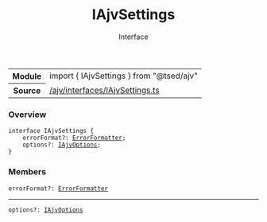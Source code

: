 
<header class="symbol-info-header"><h1 id="iajvsettings">IAjvSettings</h1><label class="symbol-info-type-label interface">Interface</label></header>
<!-- summary -->
<section class="symbol-info"><table class="is-full-width"><tbody><tr><th>Module</th><td><div class="lang-typescript"><span class="token keyword">import</span> { IAjvSettings }&nbsp;<span class="token keyword">from</span>&nbsp;<span class="token string">"@tsed/ajv"</span></div></td></tr><tr><th>Source</th><td><a href="https://github.com/Romakita/ts-express-decorators/blob/v4.0.5/src//ajv/interfaces/IAjvSettings.ts#L0-L0">/ajv/interfaces/IAjvSettings.ts</a></td></tr></tbody></table></section>
<!-- overview -->


### Overview


<pre><code class="typescript-lang "><span class="token keyword">interface</span> IAjvSettings <span class="token punctuation">{</span>
    errorFormat?<span class="token punctuation">:</span> <a href="#api/ajv/errorformatter"><span class="token">ErrorFormatter</span></a><span class="token punctuation">;</span>
    options?<span class="token punctuation">:</span> <a href="#api/ajv/iajvoptions"><span class="token">IAjvOptions</span></a><span class="token punctuation">;</span>
<span class="token punctuation">}</span></code></pre>


<!-- Parameters -->

<!-- Description -->

<!-- Members -->







### Members



<div class="method-overview">
<pre><code class="typescript-lang ">errorFormat?<span class="token punctuation">:</span> <a href="#api/ajv/errorformatter"><span class="token">ErrorFormatter</span></a></code></pre>
</div>




<hr/>



<div class="method-overview">
<pre><code class="typescript-lang ">options?<span class="token punctuation">:</span> <a href="#api/ajv/iajvoptions"><span class="token">IAjvOptions</span></a></code></pre>
</div>








